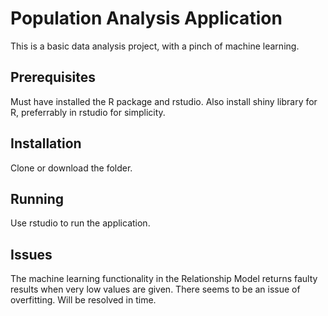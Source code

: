 # Population Analysis Application
This is a basic data analysis project, with a pinch of machine learning.

## Prerequisites
Must have installed the R package and rstudio. Also install shiny library for R, preferrably in rstudio for simplicity.


## Installation
Clone or download the folder.

## Running
Use rstudio to run the application.

## Issues
The machine learning functionality in the Relationship Model returns faulty results when very low values are given. There seems to be an issue of overfitting. Will be resolved in time.

